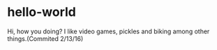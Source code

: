 # hello-world
Hi, how you doing?
I like video games, pickles and biking among other things.(Commited 2/13/16)
